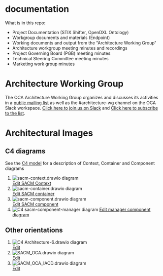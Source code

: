 # documentation
What is in this repo:
- Project Documentation (STIX Shifter, OpenDXL Ontology)
- Workgroup documents and materials (Endpoint)
- Working documents and output from the "Architecture Working Group"
- Architecture workgroup meeting minutes and recordings
- Project Governing Board (PGB) meeting minutes
- Technical Steering Committee meeting minutes
- Marketing work group minutes

# Architecture Working Group

The OCA Architecture Working Group organizes and discusses its activities in a [public mailing list](https://lists.oasis-open-projects.org/g/oca-architecture-wg) as well as the #architecture-wg channel on the OCA Slack workspace. [Click here to join us on Slack](https://docs.google.com/forms/d/1vEAqg9SKBF3UMtmbJJ9qqLarrXN5zeVG3_obedA3DKs/viewform?edit_requested=true) and [Click here to subscribe to the list](https://lists.oasis-open-projects.org/g/oca-architecture-wg).

# Architectural Images

## C4 diagrams

See the [C4 model](https://c4model.com/) for a description of Context, Container and Component diagrams

1. ![sacm-context.drawio diagram](http://MitchellJThomas.github.io/documentation/Architecture%20Documents/sacm-context.svg)<br>
   <a href="https://app.diagrams.net/#HMitchellJThomas%2Fdocumentation%2Finitial-c4-diagrams%2FArchitecture%20Documents%2Fsacm-context.drawio" target="_blank">Edit SACM Context</a>
1. ![sacm-container.drawio diagram](http://MitchellJThomas.github.io/documentation/Architecture%20Documents/sacm-container.svg)<br>
   <a href="https://app.diagrams.net/#HMitchellJThomas%2Fdocumentation%2Finitial-c4-diagrams%2FArchitecture%20Documents%2Fsacm-container.drawio" target="_blank">Edit SACM container</a>
1. ![sacm-component.drawio diagram](http://MitchellJThomas.github.io/documentation/Architecture%20Documents/sacm-component.svg)<br>
   <a href="https://app.diagrams.net/#HMitchellJThomas%2Fdocumentation%2Finitial-c4-diagrams%2FArchitecture%20Documents%2Fsacm-component.drawio" target="_blank">Edit SACM component</a>
1. ![C4 sacm-component-manager diagram](http://MitchellJThomas.github.io/documentation/Architecture%20Documents/sacm-component-manager.svg)
   <a href="https://app.diagrams.net/#HMitchellJThomas%2Fdocumentation%2Finitial-c4-diagrams%2FArchitecture%20Documents%2Fsacm-component-manager.drawio" target="_blank">Edit manager component diagram</a>

## Other orientations

1. ![C4 Architecture-6.drawio diagram](http://MitchellJThomas.github.io/documentation/Architecture%20Documents/Architecture-6.svg)<br>
   <a href="https://app.diagrams.net/#HMitchellJThomas%2Fdocumentation%2Finitial-c4-diagrams%2FArchitecture%20Documents%2FArchitecture-6.drawio" target="_blank">Edit</a>
1. ![SACM_OCA.drawio diagram](http://MitchellJThomas.github.io/documentation/Architecture%20Documents/SACM_OCA.svg)<br>
   <a href="https://app.diagrams.net/#HMitchellJThomas%2Fdocumentation%2Finitial-c4-diagrams%2FArchitecture%20Documents%2FSACM_OCA.drawio" target="_blank">Edit</a>
1. ![SACM_OCA_IACD.drawio diagram](http://MitchellJThomas.github.io/documentation/Architecture%20Documents/SACM_OCA_IACD.svg)<br>
   <a href="https://app.diagrams.net/#HMitchellJThomas%2Fdocumentation%2Finitial-c4-diagrams%2FArchitecture%20Documents%2FSACM_OCA_IACD.drawio" target="_blank">Edit</a>


